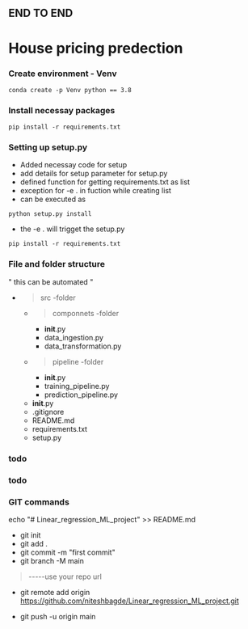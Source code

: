 ## END TO END
# House pricing predection

### Create environment - Venv
```
conda create -p Venv python == 3.8

```

### Install necessay packages
```
pip install -r requirements.txt

```

### Setting up setup.py
*   Added necessay code for setup 
*   add details for setup parameter for setup.py
*   defined function for getting requirements.txt as list
*   exception for -e . in fuction while creating list
*   can be executed as 
```
python setup.py install
``` 
* the -e . will trigget the setup.py
```
pip install -r requirements.txt
``` 

### File and folder structure

" this can be automated "

* > src   -folder
    * > componnets  -folder
        * __init__.py
        * data_ingestion.py
        * data_transformation.py
    * > pipeline    -folder
        * __init__.py
        * training_pipeline.py
        * prediction_pipeline.py
    * __init__.py
    * .gitignore
    * README.md
    * requirements.txt
    * setup.py




### todo


### todo


### GIT commands
echo "# Linear_regression_ML_project" >> README.md
* git init
* git add .
* git commit -m "first commit"
* git branch -M main

> -----use your repo url
* git remote add origin https://github.com/niteshbagde/Linear_regression_ML_project.git       

*  git push -u origin main